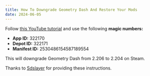```yaml
---
title: How To Downgrade Geometry Dash And Restore Your Mods
date: 2024-06-05
---
```


Follow [this YouTube tutorial](https://youtu.be/44HBxzC_RTg) and use the following **magic numbers:**

- **App ID:** 322170
- **Depot ID:** 322171
- **Manifest ID:** 2530486154587189554

This will downgrade Geometry Dash from 2.206 to 2.204 on Steam.

Thanks to [Sdslayer](https://youtube.com/@sdslayer100) for providing these instructions.